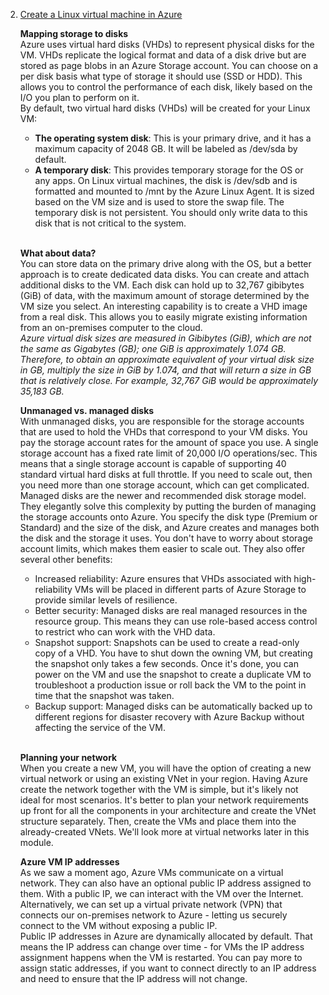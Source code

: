 2. [Create a Linux virtual machine in Azure](https://docs.microsoft.com/en-us/learn/modules/create-linux-virtual-machine-in-azure/)
    
    **Mapping storage to disks**<br/>
    Azure uses virtual hard disks (VHDs) to represent physical disks for the VM. VHDs replicate the logical format and data of a disk drive but are stored as page blobs in an Azure Storage account. You can choose on a per disk basis what type of storage it should use (SSD or HDD). This allows you to control the performance of each disk, likely based on the I/O you plan to perform on it.<br/>
    By default, two virtual hard disks (VHDs) will be created for your Linux VM:
    - **The operating system disk**: This is your primary drive, and it has a maximum capacity of 2048 GB. It will be labeled as /dev/sda by default.
    - **A temporary disk**: This provides temporary storage for the OS or any apps. On Linux virtual machines, the disk is /dev/sdb and is formatted and mounted to /mnt by the Azure Linux Agent. It is sized based on the VM size and is used to store the swap file. The temporary disk is not persistent. You should only write data to this disk that is not critical to the system.<br/><br/>
    
    **What about data?**<br/>
    You can store data on the primary drive along with the OS, but a better approach is to create dedicated data disks. You can create and attach additional disks to the VM. Each disk can hold up to 32,767 gibibytes (GiB) of data, with the maximum amount of storage determined by the VM size you select. An interesting capability is to create a VHD image from a real disk. This allows you to easily migrate existing information from an on-premises computer to the cloud.<br/>
    *Azure virtual disk sizes are measured in Gibibytes (GiB), which are not the same as Gigabytes (GB); one GiB is approximately 1.074 GB. Therefore, to obtain an approximate equivalent of your virtual disk size in GB, multiply the size in GiB by 1.074, and that will return a size in GB that is relatively close. For example, 32,767 GiB would be approximately 35,183 GB.*
    
    **Unmanaged vs. managed disks**<br/>
    With unmanaged disks, you are responsible for the storage accounts that are used to hold the VHDs that correspond to your VM disks. You pay the storage account rates for the amount of space you use. A single storage account has a fixed rate limit of 20,000 I/O operations/sec. This means that a single storage account is capable of supporting 40 standard virtual hard disks at full throttle. If you need to scale out, then you need more than one storage account, which can get complicated.<br/>
    Managed disks are the newer and recommended disk storage model. They elegantly solve this complexity by putting the burden of managing the storage accounts onto Azure. You specify the disk type (Premium or Standard) and the size of the disk, and Azure creates and manages both the disk and the storage it uses. You don't have to worry about storage account limits, which makes them easier to scale out. They also offer several other benefits:
    - Increased reliability: Azure ensures that VHDs associated with high-reliability VMs will be placed in different parts of Azure Storage to provide similar levels of resilience.
    - Better security: Managed disks are real managed resources in the resource group. This means they can use role-based access control to restrict who can work with the VHD data.
    - Snapshot support: Snapshots can be used to create a read-only copy of a VHD. You have to shut down the owning VM, but creating the snapshot only takes a few seconds. Once it's done, you can power on the VM and use the snapshot to create a duplicate VM to troubleshoot a production issue or roll back the VM to the point in time that the snapshot was taken.
    - Backup support: Managed disks can be automatically backed up to different regions for disaster recovery with Azure Backup without affecting the service of the VM.<br/><br/>
    
    **Planning your network**<br/>
    When you create a new VM, you will have the option of creating a new virtual network or using an existing VNet in your region. Having Azure create the network together with the VM is simple, but it's likely not ideal for most scenarios. It's better to plan your network requirements up front for all the components in your architecture and create the VNet structure separately. Then, create the VMs and place them into the already-created VNets. We'll look more at virtual networks later in this module.<br/>
    
    **Azure VM IP addresses**<br/>
    As we saw a moment ago, Azure VMs communicate on a virtual network. They can also have an optional public IP address assigned to them. With a public IP, we can interact with the VM over the Internet. Alternatively, we can set up a virtual private network (VPN) that connects our on-premises network to Azure - letting us securely connect to the VM without exposing a public IP.<br/>
    Public IP addresses in Azure are dynamically allocated by default. That means the IP address can change over time - for VMs the IP address assignment happens when the VM is restarted. You can pay more to assign static addresses, if you want to connect directly to an IP address and need to ensure that the IP address will not change.
    
    
